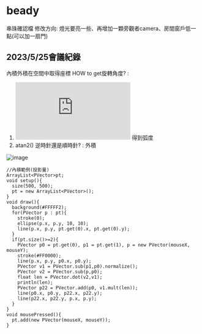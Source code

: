 # beady
串珠確認檔
修改方向: 燈光要亮一些、再增加一顆旁觀者camera、房間窗戶低一點(可以加一扇門)

## 2023/5/25會議紀錄
內積外積在空間中取得座標
HOW to get旋轉角度? :
1. ![acos反餘弦](http://tw.gitbook.net/c_standard_library/c_function_acos.html) 得到弧度
2. atan2()
逆時針還是順時針? :
外積

![image](https://github.com/vr-beady/beady/assets/131236716/0d896f6b-ca15-4dc7-9960-ab2b5bcec489)
```p=!
//內積範例(投影量)
ArrayList<PVector>pt;
void setup(){
  size(500, 500);
  pt = new ArrayList<PVector>();
}
void draw(){
  background(#FFFFF2);
  for(PVector p : pt){
    stroke(0);
    ellipse(p.x, p.y, 10, 10);
    line(p.x, p.y, pt.get(0).x, pt.get(0).y);
  }
  if(pt.size()>=2){
    PVector p0 = pt.get(0), p1 = pt.get(1), p = new PVector(mouseX, mouseY);
    stroke(#FF0000);
    line(p.x, p.y, p0.x, p0.y);
    PVector v1 = PVector.sub(p1,p0).normalize();
    PVector v2 = PVector.sub(p,p0);
    float len = PVector.dot(v2,v1);
    println(len);
    PVector p22 = PVector.add(p0, v1.mult(len));
    line(p0.x, p0.y, p22.x, p22.y);
    line(p22.x, p22.y, p.x, p.y);
  }
}
void mousePressed(){
  pt.add(new PVector(mouseX, mouseY));
}
```
